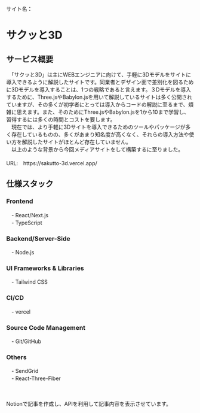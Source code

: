サイト名：<h1>サクッと3D</h1>

<h2>サービス概要</h2>
　「サクッと3D」は主にWEBエンジニアに向けて、手軽に3Dモデルをサイトに導入できるように解説したサイトです。同業者とデザイン面で差別化を図るために3Dモデルを導入することは、1つの戦略であると言えます。３Dモデルを導入するために、Three.jsやBabylon.jsを用いて解説しているサイトは多く公開されていますが、その多くが初学者にとっては導入からコードの解説に至るまで、煩雑に思えます。また、そのためにThree.jsやBabylon.jsを1から10まで学習し、習得するには多くの時間とコストを要します。
<br/>　現在では、より手軽に3Dサイトを導入できるためのツールやパッケージが多く存在しているものの、多くがあまり知名度が高くなく、それらの導入方法や使い方を解説したサイトがほとんど存在していません。
<br/>　以上のような背景から今回メディアサイトをして構築するに至りました。
<br/><br/>URL:　https://sakutto-3d.vercel.app/


<h2>仕様スタック</h2>
<h3>Frontend</h3>
　- React/Next.js
<br/>　- TypeScript
<h3>Backend/Server-Side</h3>
　- Node.js
<h3>UI Frameworks & Libraries</h3>
　- Tailwind CSS
<h3>CI/CD</h3>
　- vercel
<h3>Source Code Management</h3>
　- Git/GitHub
<h3>Others</h3>
　- SendGrid
<br/>　- React-Three-Fiber

<br/><br/>Notionで記事を作成し、APIを利用して記事内容を表示させています。
